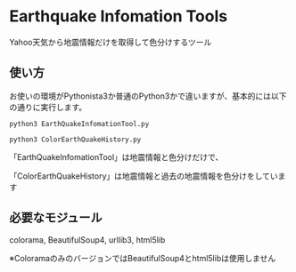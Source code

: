 # Earthquake Infomation Tools
Yahoo天気から地震情報だけを取得して色分けするツール

## 使い方

お使いの環境がPythonista3か普通のPython3かで違いますが、基本的には以下の通りに実行します。

`python3 EarthQuakeInfomationTool.py`

`python3 ColorEarthQuakeHistory.py`

「EarthQuakeInfomationTool」は地震情報と色分けだけで、

「ColorEarthQuakeHistory」は地震情報と過去の地震情報を色分けをしています

## 必要なモジュール
colorama, BeautifulSoup4, urllib3, html5lib

※ColoramaのみのバージョンではBeautifulSoup4とhtml5libは使用しません

